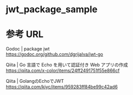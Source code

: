 # jwt_package_sample

# 参考 URL

Godoc | package jwt  
https://godoc.org/github.com/dgrijalva/jwt-go

Qiita | Go 言語で Echo を用いて認証付き Web アプリの作成
https://qiita.com/x-color/items/24ff2491751f55e866cf

Qiita | GolangのEchoでJWT
https://qiita.com/kiyc/items/959283ff84be99c42ad6
